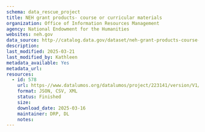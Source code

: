 ```yaml
---
schema: data_rescue_project 
title: NEH grant products- course or curricular materials
organization: Office of Information Resources Management
agency: National Endowment for the Humanities
websites: neh.gov
data_source: http-//catalog.data.gov/dataset/neh-grant-products-course-or-curricular-materials
description: 
last_modified: 2025-03-21
last_modified_by: Kathleen
metadata_available: Yes
metadata_url: 
resources:
  - id: 578
    url: https-//www.datalumos.org/datalumos/project/223141/version/V1/view
    format: JSON, CSV, XML
    status: Finished
    size: 
    download_date: 2025-03-16
    maintainer: DRP, DL
    notes: 
---
```

